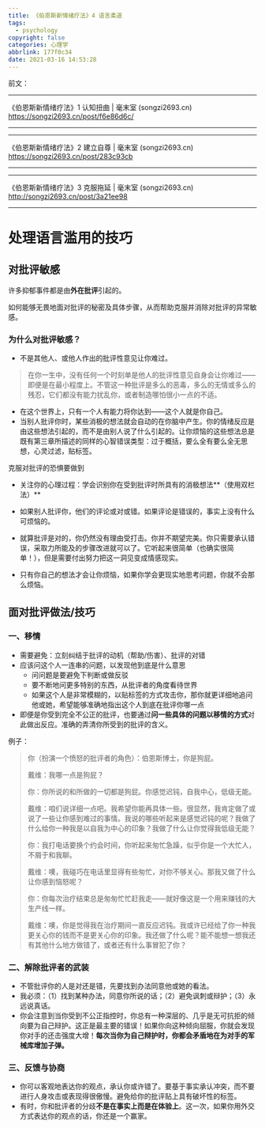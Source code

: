 ```yaml
---
title: 《伯恩斯新情绪疗法》4 语言柔道
tags:
  - psychology
copyright: false
categories: 心理学
abbrlink: 177f0c34
date: 2021-03-16 14:53:28
---
```




前文：

---

《伯恩斯新情绪疗法》1 认知扭曲 | 毫末室 (songzi2693.cn)
https://songzi2693.cn/post/f6e86d6c/

---

---

《伯恩斯新情绪疗法》2 建立自尊 | 毫末室 (songzi2693.cn)
https://songzi2693.cn/post/283c93cb

---

---

《伯恩斯新情绪疗法》3 克服拖延 | 毫末室 (songzi2693.cn)
http://songzi2693.cn/post/3a21ee98

---

# 处理语言滥用的技巧

## 对批评敏感

许多抑郁事件都是由**外在批评**引起的。

如何能够无畏地面对批评的秘密及具体步骤，从而帮助克服并消除对批评的异常敏感。

### 为什么对批评敏感？

- 不是其他人、或他人作出的批评性意见让你难过。

> 在你一生中，没有任何一个时刻单是他人的批评性意见自身会让你难过——即便是在最小程度上。不管这一种批评是多么的恶毒，多么的无情或多么的残忍，它们都没有能力扰乱你，或者制造哪怕很小一点的不适。

- 在这个世界上，只有一个人有能力将你达到——这个人就是你自己。
- 当别人批评你时，某些消极的想法就会自动的在你脑中产生。你的情绪反应是由这些想法引起的，而不是由别人说了什么引起的。让你烦恼的这些想法总是既有第三章所描述的同样的心智错误类型：过于概括，要么全有要么全无思想，心灵过滤，贴标签。

克服对批评的恐惧要做到

- 关注你的心理过程：学会识别你在受到批评时所具有的消极想法**（使用双栏法）**

- 如果别人批评你，他们的评论或对或错。如果评论是错误的，事实上没有什么可烦恼的。
- 就算批评是对的，你仍然没有理由受打击。你并不期望完美。你只需要承认错误，采取力所能及的步骤改进就可以了。它听起来很简单（也确实很简单！），但是需要付出努力把这一洞见变成情感现实。
- 只有你自己的想法才会让你烦恼，如果你学会更现实地思考问题，你就不会那么烦恼。

## 面对批评做法/技巧

### 一、移情

- 需要避免：立刻纠结于批评的动机（帮助/伤害）、批评的对错
- 应该问这个人一连串的问题，以发现他到底是什么意思
  - 问问题是要避免下判断或做反驳
  - 要不断地问更多特别的东西，从批评者的角度看待世界
  - 如果这个人是非常模糊的，以贴标签的方式攻击你，那你就更详细地追问他或她，希望能够准确地指出这个人到底在批评你哪一点
- 即便是你受到完全不公正的批评，也要通过**问一些具体的问题以移情的方式**对此做出反应。准确的弄清你所受到的批评的含义。

例子：

> 你（扮演一个愤怒的批评者的角色）：伯恩斯博士，你是狗屁。　　
>
> 戴维：我哪一点是狗屁？　　
>
> 你：你所说的和所做的一切都是狗屁。你感觉迟钝，自我中心，低级无能。　　
>
> 戴维：咱们说详细一点吧。我希望你能再具体一些。很显然，我肯定做了或说了一些让你感到难过的事情。我说的哪些听起来是感觉迟钝的呢？我做了什么给你一种我是以自我为中心的印象？我做了什么让你觉得我低级无能？　　
>
> 你：我打电话要换个约会时间，你听起来匆忙急躁，似乎你是一个大忙人，不屑于和我聊。　　
>
> 戴维：噢，我碰巧在电话里显得有些匆忙，对你不够关心。那我又做了什么让你感到恼怒呢？　　
>
> 你：你每次治疗结束总是匆匆忙忙赶我走——就好像这是一个用来赚钱的大生产线一样。　　
>
> 戴维：噢，你是觉得我在治疗期间一直反应迟钝。我或许已经给了你一种我更关心你的钱而不是更关心你的印象。我还做了什么呢？能不能想一想我还有其他什么地方做错了，或者还有什么事冒犯了你？

### 二、解除批评者的武装

- 不管批评你的人是对还是错，先要找到办法同意他或她的看法。
- 我必须：（1）找到某种办法，同意你所说的话；（2）避免讽刺或辩护；（3）永远说真话。
- 你会注意到当你受到不公正指控时，你总有一种深层的、几乎是无可抗拒的倾向要为自己辩护。这正是最主要的错误！如果你向这种倾向屈服，你就会发现你对手的还击强度大增！**每次当你为自己辩护时，你都会矛盾地在为对手的军械库增加子弹。**

### 三、反馈与协商

- 你可以客观地表达你的观点，承认你或许错了。要基于事实承认冲突，而不要进行人身攻击或表现得很傲慢。避免给你的批评贴上具有破坏性的标签。
- 有时，你和批评者的分歧**不是在事实上而是在体验上**。这一次，如果你用外交方式表达你的观点的话，你还是一个赢家。